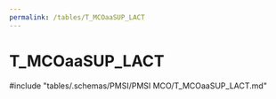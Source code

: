 ```yaml
---
permalink: /tables/T_MCOaaSUP_LACT
---
```

# T\_MCOaaSUP\_LACT
<!-- SPDX-License-Identifier: MPL-2.0 -->

<!-- ATTENTION : Ne pas supprimer ou modifier la ligne ci-dessous -->
#include "tables/.schemas/PMSI/PMSI MCO/T_MCOaaSUP_LACT.md"
<!-- ATTENTION : Ne pas supprimer ou modifier la ligne ci-dessus -->
